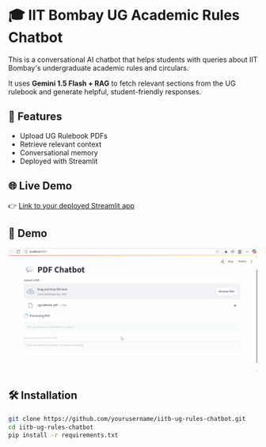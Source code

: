 # 🎓 IIT Bombay UG Academic Rules Chatbot

This is a conversational AI chatbot that helps students with queries about IIT Bombay's undergraduate academic rules and circulars.

It uses **Gemini 1.5 Flash + RAG** to fetch relevant sections from the UG rulebook and generate helpful, student-friendly responses.

## 🚀 Features

- Upload UG Rulebook PDFs
- Retrieve relevant context
- Conversational memory
- Deployed with Streamlit

## 🌐 Live Demo

👉 [Link to your deployed Streamlit app](https://your-app-url.streamlit.app)

## 📸 Demo

![Chatbot Demo](demo/demo.gif)

## 🛠️ Installation

```bash
git clone https://github.com/yourusername/iitb-ug-rules-chatbot.git
cd iitb-ug-rules-chatbot
pip install -r requirements.txt
